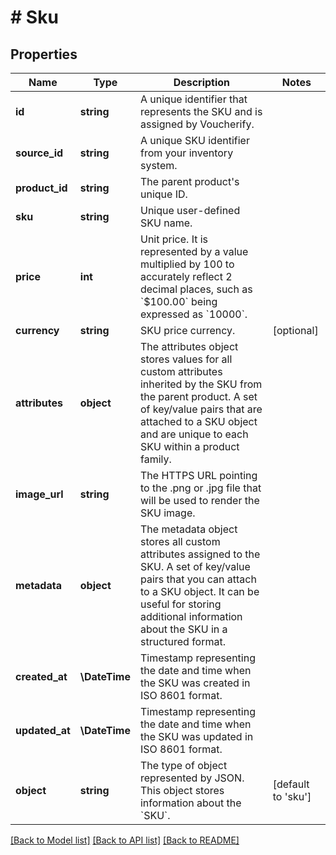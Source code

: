 # # Sku

## Properties

Name | Type | Description | Notes
------------ | ------------- | ------------- | -------------
**id** | **string** | A unique identifier that represents the SKU and is assigned by Voucherify. |
**source_id** | **string** | A unique SKU identifier from your inventory system. |
**product_id** | **string** | The parent product&#39;s unique ID. |
**sku** | **string** | Unique user-defined SKU name. |
**price** | **int** | Unit price. It is represented by a value multiplied by 100 to accurately reflect 2 decimal places, such as &#x60;$100.00&#x60; being expressed as &#x60;10000&#x60;. |
**currency** | **string** | SKU price currency. | [optional]
**attributes** | **object** | The attributes object stores values for all custom attributes inherited by the SKU from the parent product. A set of key/value pairs that are attached to a SKU object and are unique to each SKU within a product family. |
**image_url** | **string** | The HTTPS URL pointing to the .png or .jpg file that will be used to render the SKU image. |
**metadata** | **object** | The metadata object stores all custom attributes assigned to the SKU. A set of key/value pairs that you can attach to a SKU object. It can be useful for storing additional information about the SKU in a structured format. |
**created_at** | **\DateTime** | Timestamp representing the date and time when the SKU was created in ISO 8601 format. |
**updated_at** | **\DateTime** | Timestamp representing the date and time when the SKU was updated in ISO 8601 format. |
**object** | **string** | The type of object represented by JSON. This object stores information about the &#x60;SKU&#x60;. | [default to 'sku']

[[Back to Model list]](../../README.md#models) [[Back to API list]](../../README.md#endpoints) [[Back to README]](../../README.md)

